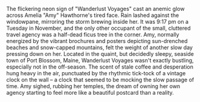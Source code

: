 The flickering neon sign of "Wanderlust Voyages" cast an anemic glow across Amelia "Amy" Hawthorne's tired face. Rain lashed against the windowpane, mirroring the storm brewing inside her.  It was 9:17 pm on a Tuesday in November, and the only other occupant of the small, cluttered travel agency was a half-dead ficus tree in the corner. Amy, normally energized by the vibrant brochures and posters depicting sun-drenched beaches and snow-capped mountains, felt the weight of another slow day pressing down on her.  Located in the quaint, but decidedly sleepy, seaside town of Port Blossom, Maine, Wanderlust Voyages wasn't exactly bustling, especially not in the off-season.  The scent of stale coffee and desperation hung heavy in the air, punctuated by the rhythmic tick-tock of a vintage clock on the wall – a clock that seemed to be mocking the slow passage of time.  Amy sighed, rubbing her temples, the dream of owning her own agency starting to feel more like a beautiful postcard than a reality.
